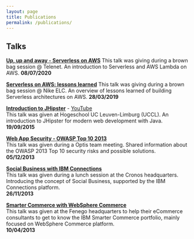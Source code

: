 ```yaml
---
layout: page
title: Publications
permalink: /publications/
---
```


## Talks

<a href="https://speakerdeck.com/drissamri/up-up-and-away-serverless-on-aws" target="_blank">**Up, up and away - Serverless on AWS**</a>
  This talk was giving during a brown bag session @ Telenet. An introduction to Serverless and AWS Lambda on AWS.
**08/07/2020** 

<a href="https://speakerdeck.com/drissamri/serverless-lessons-learned-nike-brown-bag" target="_blank">**Serverless on AWS: lessons learned**</a>
  This talk was giving during a brown bag session @ Nike ELC. An overview of lessons learned of building Serverless architectures on AWS.
**28/03/2019** 

[**Introduction to JHipster**](https://speakerdeck.com/drissamri/introduction-to-jhipster) - [YouTube](https://youtu.be/lKzdgmoWIBo?list=LLATE3uiONzGMbrNW-I2DDPw&t=1461
)  
  This talk was given at Hogeschool UC Leuven-Limburg (UCCL). An introduction to JHipster for modern web development with Java.    
**19/09/2015** 

[**Web App Security - OWASP Top 10 2013**](https://speakerdeck.com/drissamri/web-app-security-owasp-top-10-2013)  
  This talk was given during a Optis team meeting. Shared information about the OWASP 2013 Top 10 security risks and possible solutions.  
**05/12/2013**

[**Social Business with IBM Connections**](https://speakerdeck.com/drissamri/social-business-with-ibm-connections)  
  This talk was given during a lunch session at the Cronos headquarters. Introducing the concept of Social Business, supported by the IBM Connections platform.  
**26/11/2013** 

[**Smarter Commerce with WebSphere Commerce**](https://speakerdeck.com/drissamri/smarter-commerce-with-websphere-commerce)  
  This talk was given at the Fenego headquarters to help their eCommerce consultants to get to know the IBM Smarter Commerce portfolio, mainly focused on WebSphere Commerce platform.  
**10/04/2013**

